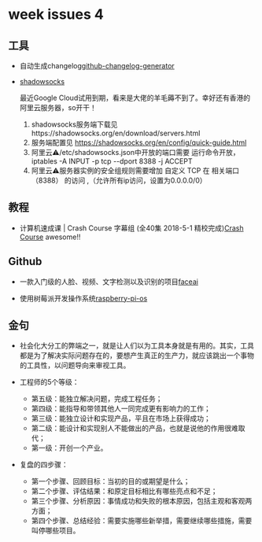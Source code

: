 # week issues 4

## 工具
- 自动生成changelog[github-changelog-generator](https://github.com/github-changelog-generator/github-changelog-generator)

- [shadowsocks](https://shadowsocks.org/en/index.html)

	最近Google Cloud试用到期，看来是大佬的羊毛薅不到了。幸好还有香港的阿里云服务器，so开干！

	1. shadowsocks服务端下载见https://shadowsocks.org/en/download/servers.html
	2. 服务端配置见 https://shadowsocks.org/en/config/quick-guide.html
	3. 阿里云⚠️/etc/shadowsocks.json中开放的端口需要 运行命令开放，iptables -A INPUT -p tcp --dport 8388 -j ACCEPT
	4. 阿里云⚠️服务器实例的安全组规则需要增加 自定义 TCP 在 相关端口（8388） 的访问 ,（允许所有ip访问，设置为0.0.0.0/0）

## 教程
- 计算机速成课 | Crash Course 字幕组 (全40集 2018-5-1 精校完成)[Crash Course](https://www.bilibili.com/video/av2137…) awesome!!

## Github
- 一款入门级的人脸、视频、文字检测以及识别的项目[faceai](https://github.com/vipstone/faceai)

- 使用树莓派开发操作系统[raspberry-pi-os](https://github.com/s-matyukevich/raspberry-pi-os)

## 金句
- 社会化大分工的弊端之一，就是让人们以为工具本身就是有用的。其实，工具都是为了解决实际问题存在的，要想产生真正的生产力，就应该跳出一个事物的工具性，以问题导向来审视工具。

- 工程师的5个等级：
	- 第五级：能独立解决问题，完成工程任务；
	- 第四级：能指导和带领其他人一同完成更有影响力的工作；
	- 第三级：能独立设计和实现产品，平且在市场上获得成功；
	- 第二级：能设计和实现别人不能做出的产品，也就是说他的作用很难取代；
	- 第一级：开创一个产业。

- 复盘的四步骤：
	- 第一个步骤、回顾目标：当初的目的或期望是什么；
	- 第二个步骤、评估结果：和原定目标相比有哪些亮点和不足；
	- 第三个步骤、分析原因：事情成功和失败的根本原因，包括主观和客观两方面；
	- 第四个步骤、总结经验：需要实施哪些新举措，需要继续哪些措施，需要叫停哪些项目。
